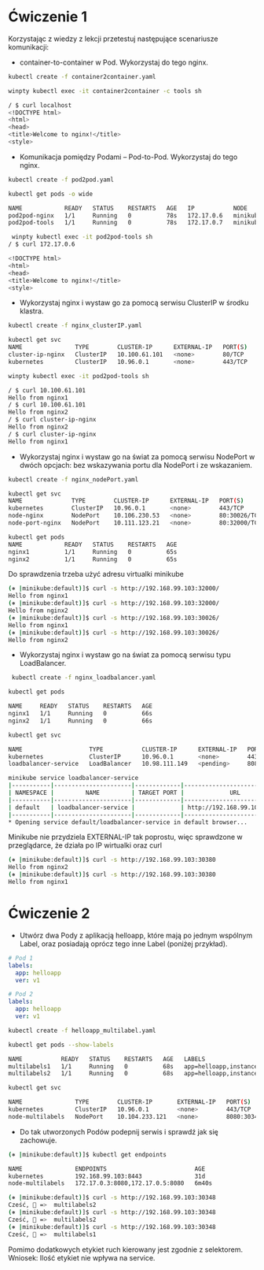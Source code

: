 # Ćwiczenie 1

Korzystając z wiedzy z lekcji przetestuj następujące scenariusze komunikacji:

* container-to-container w Pod. Wykorzystaj do tego nginx.

```bash
kubectl create -f container2container.yaml

winpty kubectl exec -it container2container -c tools sh

/ $ curl localhost
<!DOCTYPE html>
<html>
<head>
<title>Welcome to nginx!</title>
<style>
```

* Komunikacja pomiędzy Podami – Pod-to-Pod. Wykorzystaj do tego nginx.

```bash
kubectl create -f pod2pod.yaml

kubectl get pods -o wide

NAME            READY   STATUS    RESTARTS   AGE   IP           NODE       NOMINATED NODE   READINESS GATES
pod2pod-nginx   1/1     Running   0          78s   172.17.0.6   minikube   <none>           <none>
pod2pod-tools   1/1     Running   0          78s   172.17.0.7   minikube   <none>           <none>
```

```bash
 winpty kubectl exec -it pod2pod-tools sh
/ $ curl 172.17.0.6

<!DOCTYPE html>
<html>
<head>
<title>Welcome to nginx!</title>
<style>
```

* Wykorzystaj nginx i wystaw go za pomocą serwisu ClusterIP w środku klastra.

```bash
kubectl create -f nginx_clusterIP.yaml

kubectl get svc
NAME               TYPE        CLUSTER-IP      EXTERNAL-IP   PORT(S)   AGE
cluster-ip-nginx   ClusterIP   10.100.61.101   <none>        80/TCP    9m54s
kubernetes         ClusterIP   10.96.0.1       <none>        443/TCP   31d
```

```bash
winpty kubectl exec -it pod2pod-tools sh

/ $ curl 10.100.61.101
Hello from nginx1
/ $ curl 10.100.61.101
Hello from nginx2
/ $ curl cluster-ip-nginx
Hello from nginx2
/ $ curl cluster-ip-nginx
Hello from nginx1
```

* Wykorzystaj nginx i wystaw go na świat za pomocą serwisu NodePort w dwóch opcjach: bez wskazywania portu dla NodePort i ze wskazaniem.

```bash
kubectl create -f nginx_nodePort.yaml

kubectl get svc
NAME              TYPE        CLUSTER-IP      EXTERNAL-IP   PORT(S)        AGE
kubernetes        ClusterIP   10.96.0.1       <none>        443/TCP        31d
node-nginx        NodePort    10.106.230.53   <none>        80:30026/TCP   44s
node-port-nginx   NodePort    10.111.123.21   <none>        80:32000/TCP   44s

kubectl get pods
NAME            READY   STATUS    RESTARTS   AGE
nginx1          1/1     Running   0          65s
nginx2          1/1     Running   0          65s
```

Do sprawdzenia trzeba użyć adresu virtualki minikube

```bash
(⎈ |minikube:default)]$ curl -s http://192.168.99.103:32000/
Hello from nginx1
(⎈ |minikube:default)]$ curl -s http://192.168.99.103:32000/
Hello from nginx2
(⎈ |minikube:default)]$ curl -s http://192.168.99.103:30026/
Hello from nginx1
(⎈ |minikube:default)]$ curl -s http://192.168.99.103:30026/
Hello from nginx2
```

* Wykorzystaj nginx i wystaw go na świat za pomocą serwisu typu LoadBalancer.

```bash
 kubectl create -f nginx_loadbalancer.yaml

kubectl get pods

NAME     READY   STATUS    RESTARTS   AGE
nginx1   1/1     Running   0          66s
nginx2   1/1     Running   0          66s

kubectl get svc

NAME                   TYPE           CLUSTER-IP      EXTERNAL-IP   PORT(S)          AGE
kubernetes             ClusterIP      10.96.0.1       <none>        443/TCP          31d
loadbalancer-service   LoadBalancer   10.98.111.149   <pending>     8080:30380/TCP   32s
```

```bash
minikube service loadbalancer-service
|-----------|----------------------|-------------|-----------------------------|
| NAMESPACE |         NAME         | TARGET PORT |             URL             |
|-----------|----------------------|-------------|-----------------------------|
| default   | loadbalancer-service |             | http://192.168.99.103:30380 |
|-----------|----------------------|-------------|-----------------------------|
* Opening service default/loadbalancer-service in default browser...
```

Minikube nie przydziela EXTERNAL-IP tak poprostu, więc sprawdzone w przeglądarce, że działa po IP wirtualki oraz curl

```bash
(⎈ |minikube:default)]$ curl -s http://192.168.99.103:30380
Hello from nginx2
(⎈ |minikube:default)]$ curl -s http://192.168.99.103:30380
Hello from nginx1
```

# Ćwiczenie 2

* Utwórz dwa Pody z aplikacją helloapp, które mają po jednym wspólnym Label, oraz posiadają oprócz tego inne Label (poniżej przykład).

```yaml
# Pod 1
labels:
  app: helloapp
  ver: v1

# Pod 2
labels:
  app: helloapp
  ver: v1
```

```bash
kubectl create -f helloapp_multilabel.yaml

kubectl get pods --show-labels

NAME           READY   STATUS    RESTARTS   AGE   LABELS
multilabels1   1/1     Running   0          68s   app=helloapp,instance=one
multilabels2   1/1     Running   0          68s   app=helloapp,instance=two

kubectl get svc

NAME               TYPE        CLUSTER-IP       EXTERNAL-IP   PORT(S)          AGE
kubernetes         ClusterIP   10.96.0.1        <none>        443/TCP          31d
node-multilabels   NodePort    10.104.233.121   <none>        8080:30348/TCP   114s
```

* Do tak utworzonych Podów podepnij serwis i sprawdź jak się zachowuje.

```bash
(⎈ |minikube:default)]$ kubectl get endpoints

NAME               ENDPOINTS                         AGE
kubernetes         192.168.99.103:8443               31d
node-multilabels   172.17.0.3:8080,172.17.0.5:8080   6m40s
```

```bash
(⎈ |minikube:default)]$ curl -s http://192.168.99.103:30348
Cześć, 🚢 =>  multilabels2
(⎈ |minikube:default)]$ curl -s http://192.168.99.103:30348
Cześć, 🚢 =>  multilabels2
(⎈ |minikube:default)]$ curl -s http://192.168.99.103:30348
Cześć, 🚢 =>  multilabels1
```

Pomimo dodatkowych etykiet ruch kierowany jest zgodnie z selektorem.
Wniosek: Ilość etykiet nie wpływa na service.

